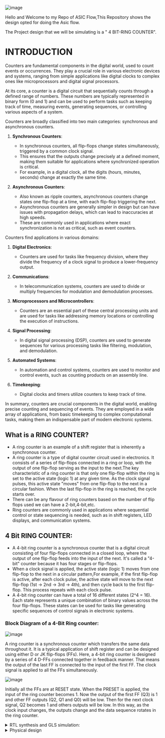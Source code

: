 ![image](https://github.com/VardhanSuroshi/pes_asic_class/assets/132068498/33403244-c9dd-4aef-a022-da52e2eef51c)

 Hello and Welcome to my Repo of ASIC Flow,This Repository shows the design opted for doing the Asic flow.

The Project design that we will be simulating is a " 4 BIT-RING COUNTER".

# INTRODUCTION

Counters are fundamental components in the digital world, used to count events or occurrences. They play a crucial role in various electronic devices and systems, ranging from simple applications like digital clocks to complex ones like microprocessors and digital signal processors.

At its core, a counter is a digital circuit that sequentially counts through a defined range of numbers. These numbers are typically represented in binary form (0 and 1) and can be used to perform tasks such as keeping track of time, measuring events, generating sequences, or controlling various aspects of a system.

Counters are broadly classified into two main categories: synchronous and asynchronous counters.

1. **Synchronous Counters**:
    - In synchronous counters, all flip-flops change states simultaneously, triggered by a common clock signal.
    - This ensures that the outputs change precisely at a defined moment, making them suitable for applications where synchronized operation is critical.
    - For example, in a digital clock, all the digits (hours, minutes, seconds) change at exactly the same time.

2. **Asynchronous Counters**:
    - Also known as ripple counters, asynchronous counters change states one flip-flop at a time, with each flip-flop triggering the next.
    - Asynchronous counters are generally simpler in design but can have issues with propagation delays, which can lead to inaccuracies at high speeds.
    - These are commonly used in applications where exact synchronization is not as critical, such as event counters.

Counters find applications in various domains:

1. **Digital Electronics**:
   - Counters are used for tasks like frequency division, where they divide the frequency of a clock signal to produce a lower-frequency output.

2. **Communications**:
   - In telecommunication systems, counters are used to divide or multiply frequencies for modulation and demodulation processes.

3. **Microprocessors and Microcontrollers**:
   - Counters are an essential part of these central processing units and are used for tasks like addressing memory locations or controlling the execution of instructions.

4. **Signal Processing**:
   - In digital signal processing (DSP), counters are used to generate sequences for various processing tasks like filtering, modulation, and demodulation.

5. **Automated Systems**:
   - In automation and control systems, counters are used to monitor and control events, such as counting products on an assembly line.

6. **Timekeeping**:
   - Digital clocks and timers utilize counters to keep track of time.

In summary, counters are crucial components in the digital world, enabling precise counting and sequencing of events. They are employed in a wide array of applications, from basic timekeeping to complex computational tasks, making them an indispensable part of modern electronic systems.

## What is a RING COUNTER?
- A ring counter is an example of a shift register that is inherently a synchronous counter.
- A ring counter is a type of digital counter circuit used in electronics. It consists of a series of flip-flops connected in a ring or loop, with the output of one flip-flop serving as the input to the next.The key characteristic of a ring counter is that only one flip-flop within the ring is set to the active state (logic 1) at any given time. As the clock signal pulses, this active state "moves" from one flip-flop to the next in a circular fashion. When the last flip-flop in the ring is reached, the cycle starts over.
- There can be any flavour of ring counters based on the number of flip flops used we can have a 2-bit,4-bit,etc.
- Ring counters are commonly used in applications where sequential control or state sequencing is needed, such as in shift registers, LED displays, and communication systems.

## 4 Bit RING COUNTER:
- A 4-bit ring counter is a synchronous counter that is a digital circuit consisting of four flip-flops connected in a closed loop, where the output of one flip-flop feeds into the input of the next. It's called a "4-bit" counter because it has four stages or flip-flops.
- When a clock signal is applied, the active state (logic 1) moves from one flip-flop to the next in a circular pattern,For example, if the first flip-flop is active, after each clock pulse, the active state will move to the next flip-flop (1st → 2nd → 3rd → 4th), and then cycle back to the first flip-flop. This process repeats with each clock pulse.
- A 4-bit ring counter can have a total of 16 different states (2^4 = 16). Each state represents a unique combination of binary values across the four flip-flops. These states can be used for tasks like generating specific sequences of control signals in electronic systems.

### Block Diagram of a 4-Bit Ring counter:

![image](https://github.com/Tawfeeq2507/pes_ringcounter/assets/142083027/bac84705-b7b1-4111-a0ab-ebdf1ae5355a)

A ring counter is a synchronous counter which transfers the same data throughout it. It is a typical application of shift register and can be designed using either D or JK flip-flops (FFs). Here, a 4-bit ring counter is designed by a series of 4 D-FFs connected together in feedback manner. That means the output of the last FF is connected to the input of the first FF. The clock signal is applied to all the FFs simultaneously.

![image](https://github.com/Tawfeeq2507/pes_ringcounter/assets/142083027/2c40a0ee-d157-43d8-9caf-b470a7bb37c3)

Initially all the FFs are at RESET state. When the PRESET is applied, the input of the ring counter becomes 1. Now the output of the first FF (Q3) is 1 and other FF outputs (Q2, Q1 and Q0) will be low. Then for the next clock signal, Q2 becomes 1 and others outputs will be low. In this way, as the clock input changes, the outputs change and the data sequence rotates in the ring counter.

<details>
<summary> RTL synthesis and GLS simulation: </summary>

### Tools Used in RTL to GLS flow are:

1) **iVerilog -** IVERILOG is a free and open-source Verilog simulation and synthesis tool. It's part of the Icarus Verilog project, which aims to provide a full-featured and high-performance Verilog simulation and synthesis environment.Icarus Verilog is a simulator tool to check the design with the help of test bench. The design is nothing but the Verilog hardware description language code which specifies the functionality. The testbench is the setup to apply stimulus to test the functionality of the design. This simulator looks for the changes to the input. Upon changes to the input, the output is evaluated.

2) **GTKwave -** GTKWave is a free and open-source waveform viewer. It's used primarily in digital design and verification to display simulation results generated by digital simulation tools like Icarus Verilog (which includes IVERILOG).

3) **Yosys -** Yosys is an open-source framework for Verilog RTL synthesis. It's widely used in digital design for converting high-level descriptions of a digital circuit into a gate-level representation. In other words, it helps in transforming a behavioral description (written in a language like Verilog) into a netlist, which is a detailed representation of the digital logic in terms of gates and their interconnections.

### TOOL INSTALLATION :

1) **GTKWAVE:**

- Steps to install gtkwave

```sh
sudo apt update
sudo apt install gtkwave
```

2) **YOSYS:**

- Steps to install Yosys

```sh
git clone https://github.com/YosysHQ/yosys.git
cd yosys
sudo apt install make (If make is not installed please install it) 
sudo apt-get install build-essential clang bison flex \
    libreadline-dev gawk tcl-dev libffi-dev git \
    graphviz xdot pkg-config python3 libboost-system-dev \
    libboost-python-dev libboost-filesystem-dev zlib1g-dev
make config-gcc
make 
sudo make install
```


## STEP-1:

To start with the Flow we first need to write the verilog code for the idea to create a ".v" file and we even write the testbench for the file which we will be implement together in the iVerilog tool in order for it to generate a dump file to view the waveform.

`vim ring_counter.v`
```v
//declare the Verilog module - The inputs and output port names.
module ring_counter(
    Clock,
    Reset,
    Count_out
    );

    //what are the input ports and their sizes.
    input Clock;
    input Reset;
    //what are the output ports and their sizes.
    output [3:0] Count_out;
    //Internal variables
    reg [3:0] Count_temp;

    //Whenever the Clock changes from 0 to 1(positive edge) or 
    //a change in Reset, execute the always block.
    always @(posedge Clock or posedge Reset)
    begin
        if(Reset == 1'b1)   begin  //when Reset is high 
            Count_temp = 4'b0001;   end  //The Count value is reset to "0001".
        else if(Clock == 1'b1)  begin  //When the Clock is high
            //Left shift the Count value.
            Count_temp = {Count_temp[2:0],Count_temp[3]};   end 
    end
    
    //The Count value is assigned to final output port.
    assign Count_out = Count_temp;
    
endmodule
```
After writing the code for the `ring_counter.v` your ".v" file should looks similar to as shown below:

![Screenshot from 2023-10-14 16-26-06](https://github.com/Tawfeeq2507/pes_ringcounter/assets/142083027/eaa4f5aa-9a2a-4f53-9a17-b1b6d9d62870)

For this `ring_counter.v` file we now write the testbench for this 4-bit ring counter and then we implement this in the simulation tool iVerilog:

`vim tb_ring_counter.v`
```v
module tb_ring;

    // Inputs
    reg Clock;
    reg Reset;

    // Outputs
    wire [3:0] Count_out;

    // Instantiate the Unit Under Test (UUT)
    ring_counter uut (
        .Clock(Clock), 
        .Reset(Reset), 
        .Count_out(Count_out)
    );

    ///////////////////Clock generation ///////////////////////////
    initial Clock = 0; 
    always #10 Clock = ~Clock; 
    ////////// #10 means wait for 10 ns before executing the next statement. ///////////
    
    //Simulation inputs.
    initial begin
    //Apply Reset for 50 ns.
        Reset = 1; //Reset is high
        #50;       //Wait for 50 ns
        Reset = 0; //Reset is low.
    end
    initial begin
    $dumpfile("dump.vcd");
    $dumpvars;
    end
      
endmodule
```
After writing the code for the `tb_ring_counter.v` your ".v" file should looks similar to as shown below:

![Screenshot from 2023-10-14 16-26-28](https://github.com/Tawfeeq2507/pes_ringcounter/assets/142083027/ed7984cf-a16a-4094-b41a-e42eeb621d83)

## STEP-2:

Once we have created our testbench file and the main file for the 4-bit ring counter now we implment this in our simulation tool iVerilog,What iVerilog does is it takes in the testbench and the main file to produce a **a.out** file which can be used to create a **dump file** ".vcd" this later can be used to view the waveform.

To start with the simulation tool we write the following code:

```c
iverilog ring_counter.v tb_ring_counter.v  // writing the main file and testbench file to be implemented using iverilog
ls      // ls command is used to list the files and directories in a directory,in this way we see the output file a.out
```

as shown below we see that the above code gives a a.out file:

![Screenshot from 2023-10-14 16-26-45](https://github.com/Tawfeeq2507/pes_ringcounter/assets/142083027/90943fbb-2479-4d0c-97e8-25ba43c8ab63)

a.out files are the default executable files generated by older C compilers on Unix and Unix-like systems. 

Now we execute the generated file file a.out by using the command-
```
./a.out   // ./a.out is a command used in Unix-like operating systems to execute a program. 
```
as we see from the above picture itself ./a.out executes and gives us a `dump.vcd` this is a dumpfile that can be used to view using GTKwave wave viewer
tool.

To view the waveform using GTKwave tool we use the Dumpfile `dump.vcd`,to run this type the command-
```
gtkwave dump.vcd
```
The output of this command is as shown below:

![Screenshot from 2023-10-14 16-26-54](https://github.com/Tawfeeq2507/pes_ringcounter/assets/142083027/4542ab5d-ada9-4bfd-92d0-868897a52f46)

### Pre-Synthesis Simulation result:

Once we write this command the gtkwave tool shows us the waveform for pre-synthesis simulation results as shown below:

![Screenshot from 2023-10-14 16-32-48](https://github.com/Tawfeeq2507/pes_ringcounter/assets/142083027/118b0f26-0d7c-4535-b3cb-3858f3990024)

Initially, it's in the high state, which means the clock signal is active and transitioning.The waveform indicates that reset=1, meaning the reset signal is active at the start.Since the clock is 1, the counter is being clocked. This suggests that the counter is advancing in states.With reset=0, the counter is not being reset at this moment.Our output keeps transitioning at every posedge clock.

![Screenshot from 2023-10-14 16-33-01](https://github.com/Tawfeeq2507/pes_ringcounter/assets/142083027/46fff0db-8f82-48bf-b454-821f3bee5dec)

## STEP-3: RTL synthesis

**what do we do in RTL synthesis?**

Synthesis transforms the simple RTL design into a gate-level netlist with all the constraints as specified by the designer. In simple language, Synthesis is a process that converts the abstract form of design to a properly implemented chip in terms of logic gates.

Synthesis takes place in multiple steps:
-   Converting RTL into simple logic gates.
-   Mapping those gates to actual technology-dependent logic gates available in the technology libraries.
-   Optimizing the mapped netlist keeping the constraints set by the designer intact.


In this step we Make use of the **Yosys** tool to generate a Netlist, this Netlist is later run using the iverilog where the ".net" and the testbench file which gives us again a executable file **a.out.**

if yosys already installed Open yosys and start with the process to create the Netlist and ".net" file for our RTL synthesis which later can be used for GLS(Gate level simulation).

After running Yosys type the following commands in Yosys to start with the process:

![Screenshot from 2023-10-14 16-44-50](https://github.com/Tawfeeq2507/pes_ringcounter/assets/142083027/9ad499f8-9042-4f50-bab4-994c1c7c9da3)

as shown from above image write the code:

```c
 read_liberty -lib ../lib/sky130_fd_sc_hd__tt_025C_1v80.lib
 read_verilog ring_counter.v
 synth -top ring_counter
```
After the synth command the synthesis is done giving us the Statistics after the synthesis as shown below:

![Screenshot from 2023-10-14 16-45-08](https://github.com/Tawfeeq2507/pes_ringcounter/assets/142083027/fd6a205f-2db7-4f8d-9a56-74f563758047)

Here we see that the number of components used in making our ring counter and the statistics of the number of flip flops used as shown above

To view the netlist type the following commands-
```c
 abc -liberty -lib ./lib/sky130_fd_sc_hd__tt_025C_1v80.lib
 show
```

![Screenshot from 2023-10-14 16-45-36](https://github.com/Tawfeeq2507/pes_ringcounter/assets/142083027/a6419ec3-6463-4230-b58e-455857e55dfd)

![Screenshot from 2023-10-14 16-45-59](https://github.com/Tawfeeq2507/pes_ringcounter/assets/142083027/26a1d52f-1017-432c-8299-08614da3aa5d)

Now to get the ".net" file for this we need to write the following commands-

![Screenshot from 2023-10-14 16-49-48](https://github.com/Tawfeeq2507/pes_ringcounter/assets/142083027/39718651-66d9-4659-9135-b31d878a4ca7)

```c
write_verilog ring_counter_net.v
!vim ring_counter_net.v
```
![Screenshot from 2023-10-14 16-46-52](https://github.com/Tawfeeq2507/pes_ringcounter/assets/142083027/cb4457eb-eeb3-4a14-b045-ddac8781c334)

to make the given netlist code even more simpler and small write the following commands:
```c
write_verilog -noattr ring_counter_net.v
!vim ring_counter_net.v
```
![Screenshot from 2023-10-14 16-48-36](https://github.com/Tawfeeq2507/pes_ringcounter/assets/142083027/6de29c32-271d-4025-9269-9980bb738170)

## STEP-4:GLS(gate level simulation)

In this step we do the GLS(gate level simulation) we take the netlist file generated ".net" and the testbench file that we had written for our ring counter at the starting and again use the iVerilog tool to generate the waveform for GLS.

To use the iVerilog command we write the code as shown below:
```c
iverilog ../my_lib/verilog_model/primitives.v ../my_lib/verilog_model/sky130_fd_sc_hd.v ring_counter_net.v tb_ring_counter.v
ls
```

![Screenshot from 2023-10-14 16-52-20](https://github.com/Tawfeeq2507/pes_ringcounter/assets/142083027/3b1a79b8-77a4-4e03-a2e1-2f1abb1829de)

as we see again we have generated an executable file a.out to generate the waveform in gtkwave we execute the a.out file.

![Screenshot from 2023-10-14 16-52-28](https://github.com/Tawfeeq2507/pes_ringcounter/assets/142083027/df4e6690-01b7-46ba-b7e5-85ea8749add6)

to view in gtkwave-
```c
gtkwave dump.vcd
```
![Screenshot from 2023-10-14 16-55-15](https://github.com/Tawfeeq2507/pes_ringcounter/assets/142083027/42490ac8-4663-43d6-a3fe-37fd513c989a)

![Screenshot from 2023-10-14 16-55-30](https://github.com/Tawfeeq2507/pes_ringcounter/assets/142083027/42aa454d-809a-4227-989d-84028695dfbd)

</details>

<details>
<summary> Physical design </summary>

**Hello and welcome to the Physical design of the 4 bit ring counter that is being implemented after the synthesis part we move to the physical design also known as RTL2GDSII flow.**

# RTL2GDSII FLow (simplified)

- synthesis
- Floorplanning
- Powerplanning
- Placement
- Clock Tree Synthesis
- Routing
- Signoff

# What is Physical Design?

Physical design refers to the process of transforming a logical description of an electronic system, such as a computer chip or integrated circuit, into a physical representation that can be manufactured. This involves a series of steps to layout and arrange various components, like transistors, wires, and interconnects, on a silicon wafer or other semiconductor material.

Key aspects of physical design include:

1) Floorplanning
2) Placement
3) Routing
4) Clock Tree Synthesis (CTS)
5) Power Planning
6) Signal Integrity Analysis
7) Timing Analysis
8) Design for Testability (DFT)
9) Physical Verification
10) Package Design

In physical design in simple terms when you have a design in Verilog, the next step is to take that logical description and go through the physical design process to create a layout that can be manufactured into an actual chip. This requires using Electronic Design Automation (EDA) tools.

# Tools used in Physical design:

## 1) Openlane

OpenLane is an open-source, automated RTL-to-GDSII (Register-Transfer Level to Graphic Design System II) flow for digital integrated circuit design. It's essentially a complete toolchain that assists in the creation of Application-Specific Integrated Circuits (ASICs). The OpenLANE flow comprises a variety of tools such as Yosys, ABC, OpenSTA, Fault, OpenROAD app, Netgen and Magic which are used to harden chips and macros, i.e. generate final GDSII from the design RTL. The primary goal of OpenLANE is to produce clean GDSII with no human intervention. 

![image](https://github.com/Tawfeeq2507/pes_ringcounter/assets/142083027/8ff88f4d-b970-4bd8-abff-24ad1658b71d)

## TOOL INSTALLATION OF OPENLANE:

To Download OpenLane follow the require steps:

- For ease of installation, OpenLane uses Docker images.

- These images include OpenLane’s applications, binaries as well as all the required dependencies.

### Installation of required packages

Update packages database and upgrade the packages to avoid version mismatches then install required packages.

```sh
sudo apt-get update
sudo apt-get upgrade
sudo apt install -y build-essential python3 python3-venv python3-pip make git
```
### Docker Installation

To Install Docker follow the steps as shown below :

```sh
# Remove old installations
sudo apt-get remove docker docker-engine docker.io containerd runc
# Installation of requirements
sudo apt-get update
sudo apt-get install \
   ca-certificates \
   curl \
   gnupg \
   lsb-release
# Add the keyrings of docker
sudo mkdir -p /etc/apt/keyrings
curl -fsSL https://download.docker.com/linux/ubuntu/gpg | sudo gpg --dearmor -o /etc/apt/keyrings/docker.gpg
# Add the package repository
echo \
   "deb [arch=$(dpkg --print-architecture) signed-by=/etc/apt/keyrings/docker.gpg] https://download.docker.com/linux/ubuntu \
   $(lsb_release -cs) stable" | sudo tee /etc/apt/sources.list.d/docker.list > /dev/null
# Update the package repository
sudo apt-get update

# Install Docker
sudo apt-get install docker-ce docker-ce-cli containerd.io docker-compose-plugin

# Check for installation
sudo docker run hello-world
```

A successful installation of Docker would have this output:

```sh
Hello from Docker!
This message shows that your installation appears to be working correctly.

To generate this message, Docker took the following steps:
1. The Docker client contacted the Docker daemon.
2. The Docker daemon pulled the "hello-world" image from the Docker Hub. (amd64)
3. The Docker daemon created a new container from that image which runs the executable that produces the output you are currently reading.
4. The Docker daemon streamed that output to the Docker client, which sent it to your terminal.

To try something more ambitious, you can run an Ubuntu container with:
$ docker run -it ubuntu bash

Share images, automate workflows, and more with a free Docker ID:
https://hub.docker.com/

For more examples and ideas, visit:
https://docs.docker.com/get-started/
```

### Making Docker available without root (Linux)

```sh
sudo groupadd docker
sudo usermod -aG docker $USER
sudo reboot # REBOOT!
```
- You must **restart** your **operating system** for the group permissions to apply.

### Checking the Docker Installation

- After that, you can run Docker Hello World without root. To test it use the following command:

```sh
# After reboot
docker run hello-world
```
- we get the message of Hello world, once again, but this time without root, as shown below:

```sh
Hello from Docker!
This message shows that your installation appears to be working correctly.

To generate this message, Docker took the following steps:
1. The Docker client contacted the Docker daemon.
2. The Docker daemon pulled the "hello-world" image from the Docker Hub.
   (amd64)
3. The Docker daemon created a new container from that image which runs the
   executable that produces the output you are currently reading.
4. The Docker daemon streamed that output to the Docker client, which sent it
   to your terminal.

To try something more ambitious, you can run an Ubuntu container with:
$ docker run -it ubuntu bash

Share images, automate workflows, and more with a free Docker ID:
https://hub.docker.com/

For more examples and ideas, visit:
https://docs.docker.com/get-started/
```

### Checking Installation Requirements

```sh
git --version
docker --version
python3 --version
python3 -m pip --version
make --version
python3 -m venv -h
```

### Download and Install OpenLane

- Download OpenLane from GitHub:

```sh
git clone --depth 1 https://github.com/The-OpenROAD-Project/OpenLane.git
cd OpenLane/
make
make test
```

Successful test will output the following line:

```sh
Basic test passed
```

## 2) Magic

Magic is an open-source, user-friendly VLSI (Very Large Scale Integration) layout tool. It is widely used in the semiconductor industry and academia for designing integrated circuits at the physical level. Magic provides a range of features that facilitate the creation, editing, and visualization of IC layouts.Magic is a versatile and widely-used tool in the field of integrated circuit design. It's known for its flexibility, ease of use, and robust feature set, making it a valuable asset in the development of electronic systems.

## TOOL INSTALLATION FOR MAGIC:

```sh
git clone https://github.com/RTimothyEdwards/magic  
$ sudo apt-get install m4  
$ sudo apt-get install tcl-dev  
$ sudo apt-get install tk-dev  
$ sudo apt-get install blt  
$ sudo apt-get install freeglut3  
$ sudo apt-get install libglut3  
$ sudo apt-get install libglu1-mesa-dev  
$ sudo apt-get install libgl1-mesa-dev  
$ sudo apt-get install csh  
$ ./configure  
$ make  
$ make install
```

## 3) Docker

Docker is a platform that enables developers to create, deploy, and run applications in containers. Containers are lightweight, portable, and consistent environments that encapsulate an application and its dependencies. They allow developers to package an application and its runtime, libraries, and other required components into a single unit.

### Install Docker Engine on Ubuntu:

#### OS Requirements

To install Docker Engine, you need the 64-bit version of one of these Ubuntu versions:

```
    Ubuntu Lunar 23.04
    Ubuntu Kinetic 22.10
    Ubuntu Jammy 22.04 (LTS)
    Ubuntu Focal 20.04 (LTS)
```

#### Uninstall old versions

Before you can install Docker Engine, you need to uninstall any conflicting packages.

- Run the following command to uninstall all conflicting packages:

```sh
for pkg in docker.io docker-doc docker-compose docker-compose-v2 podman-docker containerd runc; do sudo apt-get remove $pkg; done
```

#### Now install docker using the apt repository:

- Before you install Docker Engine for the first time on a new host machine, you need to set up the Docker repository. Afterward, you can install and update Docker from the repository.

**1. Set up Docker's apt repository.**

```sh
# Add Docker's official GPG key:
sudo apt-get update
sudo apt-get install ca-certificates curl gnupg
sudo install -m 0755 -d /etc/apt/keyrings
curl -fsSL https://download.docker.com/linux/ubuntu/gpg | sudo gpg --dearmor -o /etc/apt/keyrings/docker.gpg
sudo chmod a+r /etc/apt/keyrings/docker.gpg

# Add the repository to Apt sources:
echo \
  "deb [arch="$(dpkg --print-architecture)" signed-by=/etc/apt/keyrings/docker.gpg] https://download.docker.com/linux/ubuntu \
  "$(. /etc/os-release && echo "$VERSION_CODENAME")" stable" | \
  sudo tee /etc/apt/sources.list.d/docker.list > /dev/null
sudo apt-get update
```

**2. Install the Docker packages.**

- To install the latest version, run:

```sh
sudo apt-get install docker-ce docker-ce-cli containerd.io docker-buildx-plugin docker-compose-plugin
```

**3.  Verify that the Docker Engine installation is successful by running the ```hello-world``` image.**

```sh
sudo docker run hello-world
```
This command downloads a test image and runs it in a container. When the container runs, it prints a confirmation message and exits.

You have now successfully installed and started Docker Engine.


# STEP-1

To make the physical design we first need to make our design file of the ring Counter that we made to make this we need the ```ring_counter.v``` file and the Skywater PDK's that Contains all the foundry provided PDK related files. To make this we first Make our ```ring counter``` folder within the design directory in Openlane and then we make another folder named as ```src``` and ```config.json``` this makes the design file.

To make the ```config.json``` file we type the following:

```vim config.json```

- in this vim text editor we type our design file.

``` sh
{
    "DESIGN_NAME": "ring_counter",
    "VERILOG_FILES": "dir::src/ring_counter.v",
    "CLOCK_PORT": "clk",
    "CLOCK_PERIOD": 10.0,
    "DIE_AREA": "0 0 55 55",
    "FP_SIZING": "absolute",
    "FP_PDN_VPITCH": 25,
    "FP_PDN_HPITCH": 25,
    "FP_PDN_VOFFSET": 5,
    "FP_PDN_HOFFSET": 5,
    "DESIGN_IS_CORE": true
}
```

after making the ```config.json``` it should something as shown below:

![Screenshot from 2023-11-04 15-47-17](https://github.com/Tawfeeq2507/pes_ringcounter/assets/142083027/2834ea7f-2d9a-4c93-9f28-c97da19949dc)

after this we go to the src file and add the ```ring_counter.v``` file that we generated from Yosys in RTL synthesis and the required PDK's for our design.

# STEP-2

Once we have created our design file we invoke the openlane.

to invoke openlane and run the ASIC flow that completes all the key aspects of RTL2GDSII FLow physical design we type the following commands:

```sh
cd OpenLane
make mount
./flow.tcl -interactive  
```

Once we invoke OpenLane it should look same as shown below:

![Screenshot from 2023-11-04 15-48-53](https://github.com/Tawfeeq2507/pes_ringcounter/assets/142083027/4e8bc550-e91a-49e4-a886-64aca9196e8e)

now after going into the interactive mode we now prepare our design, to prepare design type- ```prep -design <DESIGN NAME>``` over here we m

![Screenshot from 2023-11-04 15-49-13](https://github.com/Tawfeeq2507/pes_ringcounter/assets/142083027/4820d235-68d2-43c2-a8d0-d03638534a77)

## SYNTHESIS:

To start with the flow we first need to synthesize our design file to do this we type the following command: ```run_synthesis```

after running synthesis it look smtg like this:

![Screenshot from 2023-11-04 15-51-38](https://github.com/Tawfeeq2507/pes_ringcounter/assets/142083027/674c48e4-d253-480c-ae0c-977b06691924)

## FLOORPLAN:

before viewing the floorplan we first need to go to the directory where the ring_counter.def file for floorplan is created, we type the following command to locate the file:

```sh
OpenLane/designs/ring_counter/runs/RUN_2023.11.04_10.09.02/results/floorplan
```

this will give us 2 files present in the floorplan after the **Successfull flow** as shown below:

![Screenshot from 2023-11-04 15-53-32](https://github.com/Tawfeeq2507/pes_ringcounter/assets/142083027/925a70c0-7cb9-4cfe-bb1b-2d7d123c2fed)

Now to open the ring_counter.def file for floorplan we use the help of the tool **MAGIC** to invoke this tool we type the following command:

```sh
magic -T /home/tawfeeq/Desktop/sky130A.tech lef read ../../tmp/merged.nom.lef def read
```
now to view the floorplan we type the following command:

```sh
magic -T /home/tawfeeq/Desktop/sky130A.tech lef read ../../tmp/merged.nom.lef def read ring_counter.def &
```

- The floorplan is viewed in MAGIC as shown below:

![Screenshot from 2023-11-04 15-55-39](https://github.com/Tawfeeq2507/pes_ringcounter/assets/142083027/5a889054-ed33-48b0-afde-0f6e24004c33)

![Screenshot from 2023-11-04 15-56-01](https://github.com/Tawfeeq2507/pes_ringcounter/assets/142083027/64efd45b-c8eb-47ba-ad92-b5fea1feefb4)

![Screenshot from 2023-11-04 15-56-10](https://github.com/Tawfeeq2507/pes_ringcounter/assets/142083027/64f98067-055f-43eb-857f-83bf92020a8a)

## PLACEMENT:

similar to floorplan before viewing the placement we first need to go to the directory where the ring_counter.def file  for placement is created, we type the following command to locate the file:

```sh
OpenLane/designs/ring_counter/runs/RUN_2023.11.04_10.09.02/results/placement
```

this will give us 4 files present in the placement after the **Successfull flow** as shown below:

![Screenshot from 2023-11-04 16-05-45](https://github.com/Tawfeeq2507/pes_ringcounter/assets/142083027/349add57-6369-48b9-b700-0efe2ef18f0c)

Now to open the ring_counter.def file for placement we use the help of the tool **MAGIC** to invoke this tool we type the following command:

```sh
magic -T /home/tawfeeq/Desktop/sky130A.tech lef read ../../tmp/merged.nom.lef def read
```

now to view the placement we type the following command:

```sh
magic -T /home/tawfeeq/Desktop/sky130A.tech lef read ../../tmp/merged.nom.lef def read ring_counter.def &
```

- The Placement is viewed in MAGIC as shown below:

![Screenshot from 2023-11-04 16-07-55](https://github.com/Tawfeeq2507/pes_ringcounter/assets/142083027/c21e4618-612b-464f-87a3-d052afb79ce9)

![Screenshot from 2023-11-04 16-08-04](https://github.com/Tawfeeq2507/pes_ringcounter/assets/142083027/96c237dc-f63e-4525-af1f-8ecb5e0ca154)

![Screenshot from 2023-11-04 16-08-10](https://github.com/Tawfeeq2507/pes_ringcounter/assets/142083027/27404281-620d-4f33-9791-73ee501f8b2f)

## CTS (CLOCK TREE SYNTHESIS):

similar to placement before viewing the CTS we first need to go to the directory where the ring_counter.def file  for CTS is created, we type the following command to locate the file:

```sh
OpenLane/designs/ring_counter/runs/RUN_2023.11.04_10.09.02/results/cts
```

this will give us 3 files present in the CTS after the **Successfull flow** as shown below:

![Screenshot from 2023-11-04 16-10-06](https://github.com/Tawfeeq2507/pes_ringcounter/assets/142083027/44e49585-948f-42e4-a8dd-dabe47f9bdb3)

now to view the CTS we type the following command:

```sh
magic -T /home/tawfeeq/Desktop/sky130A.tech lef read ../../tmp/merged.nom.lef def read ring_counter.def &
```

- The CTS is viewed in MAGIC as shown below:

![Screenshot from 2023-11-04 16-11-48](https://github.com/Tawfeeq2507/pes_ringcounter/assets/142083027/d10d052d-18dc-4f70-9d15-b19a160d861e)

## ROUTING:

similar to CTS before viewing the Routing we first need to go to the directory where the ring_counter.def file  for Routing is created, we type the following command to locate the file:

```sh
OpenLane/designs/ring_counter/runs/RUN_2023.11.04_10.09.02/results/routing
```

this will give us 4 files present in the Routing after the **Successfull flow** as shown below:

![Screenshot from 2023-11-04 16-15-56](https://github.com/Tawfeeq2507/pes_ringcounter/assets/142083027/007a9e2e-0faf-4287-bf4b-b0b21eec8d73)

Now to open the ring_counter.def file for Routing we use the help of the tool **MAGIC** to invoke this tool we type the following command:

```sh
magic -T /home/tawfeeq/Desktop/sky130A.tech lef read ../../tmp/merged.nom.lef def read
```

now to view the Routing we type the following command:

```sh
magic -T /home/tawfeeq/Desktop/sky130A.tech lef read ../../tmp/merged.nom.lef def read ring_counter.def &
```

- The Routing is viewed in MAGIC as shown below:

![Screenshot from 2023-11-04 16-21-32](https://github.com/Tawfeeq2507/pes_ringcounter/assets/142083027/b24742fa-2cd8-49e2-bf1e-ed3284b4493b)

![Screenshot from 2023-11-04 16-21-39](https://github.com/Tawfeeq2507/pes_ringcounter/assets/142083027/35bf4fe2-2a15-401f-80e4-d09d53ff0ce4)

![Screenshot from 2023-11-04 16-21-45](https://github.com/Tawfeeq2507/pes_ringcounter/assets/142083027/cea85f17-8dba-450d-9e73-2f6e5d0cb6ef)

``` run_magic```

```run_magic_spice_export```

```run_magic_drc```

```run_lvs```

```run_antenna_check```

![Screenshot from 2023-11-04 16-29-12](https://github.com/Tawfeeq2507/pes_ringcounter/assets/142083027/63bf16fa-8833-4f7a-860e-4733c716ebe5)


## STATISTICS:

```
    Area = 171 um2 12% Utilization 
    Internal Power = 1.96e-0 W   62.5% 
    Switching Power =  1.18e-06  37.5%
    Leakage Power = 1.61e-10 
    Total Power = 3.14e-06
```
</details>






















